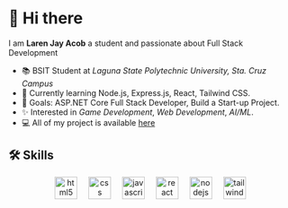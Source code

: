 
# 👋 Hi there

I am **Laren Jay Acob** a student and passionate about Full Stack Development

- 📚 BSIT Student at *Laguna State Polytechnic University, Sta. Cruz Campus*
- 🌱 Currently learning Node.js, Express.js, React, Tailwind CSS.
- 🎯 Goals: ASP.NET Core Full Stack Developer, Build a Start-up Project.
- ✨ Interested in *Game Development*, *Web Development*, *AI/ML*.
- 💻 All of my project is available [here](https://acoblaren-portfolio-v1.vercel.app/)

## 🛠 Skills

<div align="center">
  <img src="https://cdn.jsdelivr.net/gh/devicons/devicon/icons/html5/html5-original.svg" height="40" alt="html5 logo"  />
  <img width="12" />
  <img src="https://cdn.jsdelivr.net/gh/devicons/devicon/icons/css3/css3-original.svg" height="40" alt="css logo"  />
  <img width="12" />
  <img src="https://cdn.jsdelivr.net/gh/devicons/devicon/icons/javascript/javascript-original.svg" height="40" alt="javascript logo"  />
  <img width="12" />
  <img src="https://cdn.jsdelivr.net/gh/devicons/devicon/icons/react/react-original.svg" height="40" alt="react logo"  />
  <img width="12" />
  <img src="https://cdn.simpleicons.org/nodedotjs/339933" height="40" alt="nodejs logo"  />
  <img width="12" />
  <img src="https://cdn.simpleicons.org/tailwindcss/06B6D4" height="40" alt="tailwindcss logo"  />
</div>






